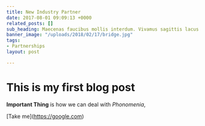 ```yaml
---
title: New Industry Partner
date: 2017-08-01 09:09:13 +0000
related_posts: []
sub_heading: Maecenas faucibus mollis interdum. Vivamus sagittis lacus
banner_image: "/uploads/2018/02/17/bridge.jpg"
tags:
- Partnerships
layout: post

---
```

# This is my first blog post

**Important Thing** is how we can deal with _Phonomenia_, 

\[Take me\](https://google.com) 